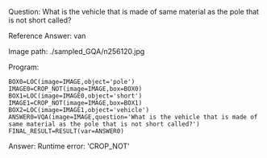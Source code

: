 Question: What is the vehicle that is made of same material as the pole that is not short called?

Reference Answer: van

Image path: ./sampled_GQA/n256120.jpg

Program:

```
BOX0=LOC(image=IMAGE,object='pole')
IMAGE0=CROP_NOT(image=IMAGE,box=BOX0)
BOX1=LOC(image=IMAGE0,object='short')
IMAGE1=CROP_NOT(image=IMAGE,box=BOX1)
BOX2=LOC(image=IMAGE1,object='vehicle')
ANSWER0=VQA(image=IMAGE,question='What is the vehicle that is made of same material as the pole that is not short called?')
FINAL_RESULT=RESULT(var=ANSWER0)
```
Answer: Runtime error: 'CROP_NOT'

